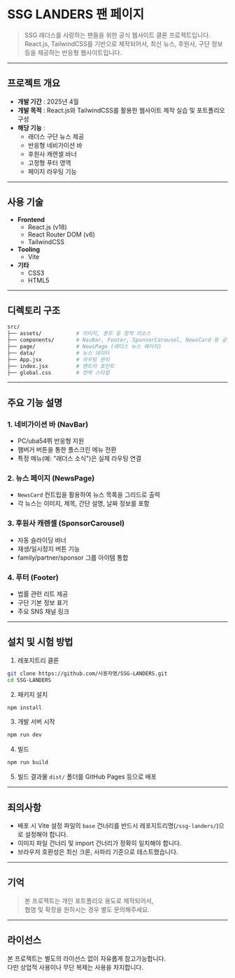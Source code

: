 # SSG LANDERS 팬 페이지

> SSG 래더스를 사랑하는 팬들을 위한 공식 웹사이트 클론 프로젝트입니다.  
> React.js, TailwindCSS를 기반으로 제작되어서, 최신 뉴스, 후원사, 구단 정보 등을 제공하는 반응형 웹사이트입니다.

---

## 프로젝트 개요

- **개발 기간** : 2025년 4월
- **개발 목적** : React.js와 TailwindCSS를 활용한 웹사이트 제작 실습 및 포트폴리오 구성
- **해당 기능** :
  - 래더스 구단 뉴스 제공
  - 반응형 네비가이션 바
  - 후원사 캐렌셀 바너
  - 고정형 푸터 영역
  - 페이지 라우팅 기능

---

## 사용 기술

- **Frontend**
  - React.js (v18)
  - React Router DOM (v6)
  - TailwindCSS
- **Tooling**
  - Vite
- **기타**
  - CSS3
  - HTML5

---

## 디렉토리 구조

```bash
src/
├── assets/           # 이미지, 폰트 등 정적 리소스
├── components/       # NavBar, Footer, SponsorCarousel, NewsCard 등 공용 컨트립
├── page/             # NewsPage (래더스 뉴스 페이지)
├── data/             # 뉴스 데이터
├── App.jsx           # 라우팅 관리
├── index.jsx         # 엔트리 포인트
├── global.css        # 전역 스타일
```

---

## 주요 기능 설명

### 1. 네비가이션 바 (NavBar)
- PC/uba54쮜 반응형 지원
- 햄버거 버튼을 통한 풀스크린 메뉴 전환
- 특정 메뉴(예: "래더스 소식")은 실제 라우팅 연결

### 2. 뉴스 페이지 (NewsPage)
- `NewsCard` 컨트립을 활용하여 뉴스 목록을 그리드로 출력
- 각 뉴스는 이미지, 제목, 간단 설명, 날짜 정보를 포함

### 3. 후원사 캐렌셀 (SponsorCarousel)
- 자동 슬라이딩 바너
- 재생/일시정지 버튼 기능
- family/partner/sponsor 그룹 아이템 통합

### 4. 푸터 (Footer)
- 법률 관련 리트 제공
- 구단 기본 정보 표기
- 주요 SNS 채널 링크

---

## 설치 및 시험 방법

1. 레포지트리 클론

```bash
git clone https://github.com/사용자명/SSG-LANDERS.git
cd SSG-LANDERS
```

2. 패키지 설치

```bash
npm install
```

3. 개발 서버 시작

```bash
npm run dev
```

4. 빌드

```bash
npm run build
```

5. 빌드 결과물 `dist/` 폴더를 GitHub Pages 등으로 배포

---

## 죄의사항

- 배포 시 Vite 설정 파일의 `base` 건너리를 반드시 레포지트리명(`/ssg-landers/`)으로 설정해야 합니다.
- 이미지 파일 건너리 및 import 건너리가 정확히 일치해야 합니다.
- 브라우저 호환성은 최신 크론, 사파리 기준으로 테스트했습니다.

---

## 기억

> 본 프로젝트는 개인 포트폴리오 용도로 제작되어서,  
> 협염 및 확장을 원하시는 경우 별도 문의해주세요.

---

## 라이선스

본 프로젝트는 별도의 라이선스 없이 자유롭게 참고가능합니다.  
다만 상업적 사용이나 무단 복제는 사용을 차지합니다.
